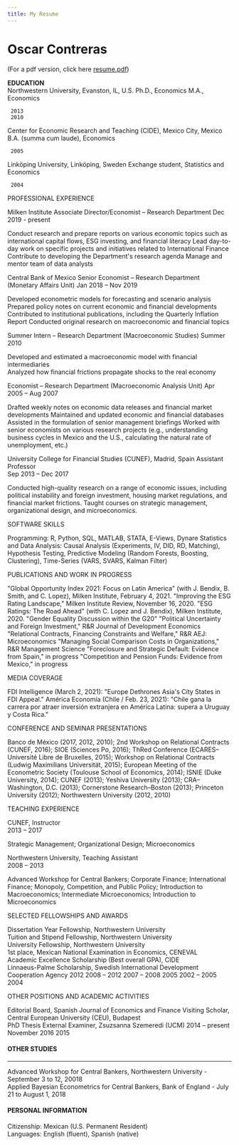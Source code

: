 ```yaml
---
title: My Resume
---
```

# Oscar Contreras

(For a pdf version, click here [resume.pdf](./resume_contreras.pdf))

**EDUCATION** <br>
Northwestern University, Evanston, IL, U.S.
       Ph.D., Economics
       M.A., Economics
 
 
     2013
     2010
Center for Economic Research and Teaching (CIDE), Mexico City, Mexico
       B.A. (summa cum laude), Economics                   
 

     2005
Linköping University, Linköping, Sweden
       Exchange student, Statistics and Economics                                                     

     2004


PROFESSIONAL EXPERIENCE

Milken Institute
Associate Director/Economist – Research Department 
    Dec 2019 - present

Conduct research and prepare reports on various economic topics such as international 
capital flows, ESG investing, and financial literacy
Lead day-to-day work on specific projects and initiatives related to International Finance
Contribute to developing the Department's research agenda
Manage and mentor team of data analysts

Central Bank of Mexico
Senior Economist – Research Department (Monetary Affairs Unit)
Jan 2018 – Nov 2019

Developed econometric models for forecasting and scenario analysis
Prepared policy notes on current economic and financial developments
Contributed to institutional publications, including the Quarterly Inflation Report
Conducted original research on macroeconomic and financial topics

Summer Intern – Research Department (Macroeconomic Studies)
Summer 2010

Developed and estimated a macroeconomic model with financial intermediaries           
Analyzed how financial frictions propagate shocks to the real economy

Economist – Research Department (Macroeconomic Analysis Unit)
Apr 2005 – Aug 2007

Drafted weekly notes on economic data releases and financial market developments
Maintained and updated economic and financial databases
Assisted in the formulation of senior management briefings
Worked with senior economists on various research projects (e.g., understanding business cycles in
Mexico and the U.S., calculating the natural rate of unemployment, etc.)

University College for Financial Studies (CUNEF), Madrid, Spain
Assistant Professor                                                                                                             
   Sep 2013 – Dec 2017

Conducted high-quality research on a range of economic issues, including political 
instability and foreign investment, housing market regulations, and financial market frictions.
Taught courses on strategic management, organizational design, and microeconomics.         
 
SOFTWARE SKILLS

Programming: R, Python, SQL, MATLAB, STATA, E-Views, Dynare
Statistics and Data Analysis: Causal Analysis (Experiments, IV, DID, RD, Matching), Hypothesis Testing, Predictive Modeling (Random Forests, Boosting, Clustering), Time-Series (VARS, SVARS, Kalman Filter)

 
 
PUBLICATIONS AND WORK IN PROGRESS

"Global Opportunity Index 2021: Focus on Latin America" (with J. Bendix, B. Smith, and C. Lopez), Milken Institute, February 4, 2021.
"Improving the ESG Rating Landscape," Milken Institute Review, November 16, 2020.
"ESG Ratings: The Road Ahead" (with C. Lopez and J. Bendix), Milken Institute, 2020.
"Gender Equality Discussion within the G20"
"Political Uncertainty and Foreign Investment," R&R Journal of Development Economics
"Relational Contracts, Financing Constraints and Welfare," R&R AEJ: Microeconomics
"Managing Social Comparison Costs in Organizations," R&R Management Science
"Foreclosure and Strategic Default: Evidence from Spain," in progress
"Competition and Pension Funds: Evidence from Mexico," in progress 

 
MEDIA COVERAGE

FDI Intelligence (March 2, 2021): "Europe Dethrones Asia's City States in FDI Appeal."
América Economía (Chile / Feb. 23, 2021): "Chile gana la carrera por atraer inversión extranjera en América Latina: supera a Uruguay y Costa Rica."

 
CONFERENCE AND SEMINAR PRESENTATIONS

Banco de México (2017, 2012, 2010); 2nd Workshop on Relational Contracts (CUNEF, 2016); SIOE (Sciences Po, 2016);  ThRed Conference (ECARES–Université Libre de Bruxelles, 2015); Workshop on Relational Contracts (Ludwig Maximilians Universität, 2015); European Meeting of the Econometric Society (Toulouse School of Economics, 2014); ISNIE (Duke University, 2014); CUNEF (2013); Yeshiva University (2013); CRA–Washington, D.C. (2013); Cornerstone Research–Boston (2013); Princeton University (2012); Northwestern University (2012, 2010)

 
TEACHING EXPERIENCE

CUNEF, Instructor                                                                                                                     
2013 – 2017

Strategic Management; Organizational Design; Microeconomics

Northwestern University, Teaching Assistant                                                                     
     2008 – 2013

Advanced Workshop for Central Bankers; Corporate Finance; International Finance; Monopoly, Competition, and Public Policy; Introduction to Macroeconomics; Intermediate Microeconomics; Introduction to Microeconomics
 
SELECTED FELLOWSHIPS AND AWARDS

Dissertation Year Fellowship, Northwestern University                           
Tuition and Stipend Fellowship, Northwestern University                         
University Fellowship, Northwestern University                                  
1st place, Mexican National Examination in Economics, CENEVAL                   
Academic Excellence Scholarship (Best overall GPA), CIDE                        
Linnaeus-Palme Scholarship, Swedish International Development Cooperation Agency
2012
2008 – 2012
2007 – 2008
2005
2002 – 2005
2004

 
OTHER POSITIONS AND ACADEMIC ACTIVITIES

Editorial Board, Spanish Journal of Economics and Finance
Visiting Scholar, Central European University (CEU), Budapest                                                  
PhD Thesis External Examiner, Zsuzsanna Szemeredi (UCM)
2014 – present
November 2016
2015

 
#### OTHER STUDIES <br>
***
Advanced Workshop for Central Bankers, Northwestern University - September 3 to 12, 20018 <br> 
Applied Bayesian Econometrics for Central Bankers, Bank of England - July 21 to August 1, 2018 <br>
 
#### PERSONAL INFORMATION <br>
Citizenship: Mexican (U.S. Permanent Resident) <br>
Languages: English (fluent), Spanish (native) <br>



